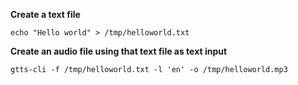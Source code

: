 **Create a text file**

`echo "Hello world" > /tmp/helloworld.txt`

**Create an audio file using that text file as text input**

`gtts-cli -f /tmp/helloworld.txt -l 'en' -o /tmp/helloworld.mp3`
